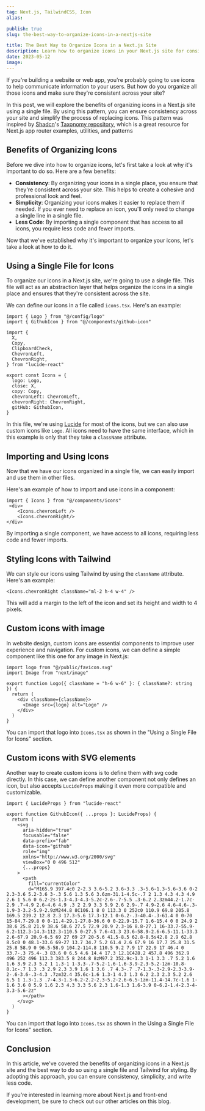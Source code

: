 ```yaml
---
tag: Next.js, TailwindCSS, Icon
alias:

publish: true
slug: the-best-way-to-organize-icons-in-a-nextjs-site

title: The Best Way to Organize Icons in a Next.js Site
description: Learn how to organize icons in your Next.js site for consistency and simplicity. Follow the convention of using a single file and Tailwind CSS for styling.
date: 2023-05-12
image:
---
```


If you're building a website or web app, you're probably going to use icons to help communicate information to your users. But how do you organize all those icons and make sure they're consistent across your site?

In this post, we will explore the benefits of organizing icons in a Next.js site using a single file. By using this pattern, you can ensure consistency across your site and simplify the process of replacing icons. This pattern was inspired by [Shadcn](https://twitter.com/shadcn)'s [Taxonomy repository](https://github.com/shadcn/taxonomy), which is a great resource for Next.js app router examples, utilities, and patterns

## Benefits of Organizing Icons

Before we dive into how to organize icons, let's first take a look at why it's important to do so. Here are a few benefits:

- **Consistency**: By organizing your icons in a single place, you ensure that they're consistent across your site. This helps to create a cohesive and professional look and feel.
- **Simplicity**: Organizing your icons makes it easier to replace them if needed. If you ever need to replace an icon, you'll only need to change a single line in a single file.
- **Less Code**: By importing a single component that has access to all icons, you require less code and fewer imports.

Now that we've established why it's important to organize your icons, let's take a look at how to do it.

## Using a Single File for Icons

To organize our icons in a Next.js site, we're going to use a single file. This file will act as an abstraction layer that helps organize the icons in a single place and ensures that they're consistent across the site.

We can define our icons in a file called `icons.tsx`. Here's an example:

```tsx title="icons.tsx"
import { Logo } from "@/config/logo"
import { GithubIcon } from "@/components/github-icon"

import {
  X,
  Copy,
  ClipboardCheck,
  ChevronLeft,
  ChevronRight,
} from "lucide-react"

export const Icons = {
  logo: Logo,
  close: X,
  copy: Copy,
  chevronLeft: ChevronLeft,
  chevronRight: ChevronRight,
  gitHub: GithubIcon,
}
```

In this file, we're using [Lucide](https://lucide.dev/) for most of the icons, but we can also use custom icons like `Logo`. All icons need to have the same interface, which in this example is only that they take a `className` attribute.

## Importing and Using Icons

Now that we have our icons organized in a single file, we can easily import and use them in other files.

Here's an example of how to import and use icons in a component:

```tsx
import { Icons } from "@/components/icons"
 <div>
    <Icons.chevronLeft />
    <Icons.chevronRight/>
</div>
```

By importing a single component, we have access to all icons, requiring less code and fewer imports.

## Styling Icons with Tailwind

We can style our icons using Tailwind by using the `className` attribute. Here's an example:

```tsx
<Icons.chevronRight className="ml-2 h-4 w-4" />
```

This will add a margin to the left of the icon and set its height and width to 4 pixels.

## Custom icons with image
In website design, custom icons are essential components to improve user experience and navigation. For custom icons, we can define a simple component like this one for any image in Next.js:

```tsx title="logo.tsx"
import logo from "@/public/favicon.svg"
import Image from "next/image"

export function Logo({ className = "h-6 w-6" }: { className?: string }) {
  return (
    <div className={className}>
      <Image src={logo} alt="Logo" />
    </div>
  )
}
```

You can import that logo into `Icons.tsx` as shown in the "Using a Single File for Icons" section.

## Custom icons with SVG elements

Another way to create custom icons is to define them with svg code directly. In this case, we can define another component not only defines an icon, but also accepts `LucideProps` making it even more compatible and customizable.

``` tsx title="github-icon.tsx"
import { LucideProps } from "lucide-react"

export function GithubIcon({ ...props }: LucideProps) {
  return (
    <svg
      aria-hidden="true"
      focusable="false"
      data-prefix="fab"
      data-icon="github"
      role="img"
      xmlns="http://www.w3.org/2000/svg"
      viewBox="0 0 496 512"
      {...props}
    >
      <path
        fill="currentColor"
        d="M165.9 397.4c0 2-2.3 3.6-5.2 3.6-3.3 .3-5.6-1.3-5.6-3.6 0-2 2.3-3.6 5.2-3.6 3-.3 5.6 1.3 5.6 3.6zm-31.1-4.5c-.7 2 1.3 4.3 4.3 4.9 2.6 1 5.6 0 6.2-2s-1.3-4.3-4.3-5.2c-2.6-.7-5.5 .3-6.2 2.3zm44.2-1.7c-2.9 .7-4.9 2.6-4.6 4.9 .3 2 2.9 3.3 5.9 2.6 2.9-.7 4.9-2.6 4.6-4.6-.3-1.9-3-3.2-5.9-2.9zM244.8 8C106.1 8 0 113.3 0 252c0 110.9 69.8 205.8 169.5 239.2 12.8 2.3 17.3-5.6 17.3-12.1 0-6.2-.3-40.4-.3-61.4 0 0-70 15-84.7-29.8 0 0-11.4-29.1-27.8-36.6 0 0-22.9-15.7 1.6-15.4 0 0 24.9 2 38.6 25.8 21.9 38.6 58.6 27.5 72.9 20.9 2.3-16 8.8-27.1 16-33.7-55.9-6.2-112.3-14.3-112.3-110.5 0-27.5 7.6-41.3 23.6-58.9-2.6-6.5-11.1-33.3 2.6-67.9 20.9-6.5 69 27 69 27 20-5.6 41.5-8.5 62.8-8.5s42.8 2.9 62.8 8.5c0 0 48.1-33.6 69-27 13.7 34.7 5.2 61.4 2.6 67.9 16 17.7 25.8 31.5 25.8 58.9 0 96.5-58.9 104.2-114.8 110.5 9.2 7.9 17 22.9 17 46.4 0 33.7-.3 75.4-.3 83.6 0 6.5 4.6 14.4 17.3 12.1C428.2 457.8 496 362.9 496 252 496 113.3 383.5 8 244.8 8zM97.2 352.9c-1.3 1-1 3.3 .7 5.2 1.6 1.6 3.9 2.3 5.2 1 1.3-1 1-3.3-.7-5.2-1.6-1.6-3.9-2.3-5.2-1zm-10.8-8.1c-.7 1.3 .3 2.9 2.3 3.9 1.6 1 3.6 .7 4.3-.7 .7-1.3-.3-2.9-2.3-3.9-2-.6-3.6-.3-4.3 .7zm32.4 35.6c-1.6 1.3-1 4.3 1.3 6.2 2.3 2.3 5.2 2.6 6.5 1 1.3-1.3 .7-4.3-1.3-6.2-2.2-2.3-5.2-2.6-6.5-1zm-11.4-14.7c-1.6 1-1.6 3.6 0 5.9 1.6 2.3 4.3 3.3 5.6 2.3 1.6-1.3 1.6-3.9 0-6.2-1.4-2.3-4-3.3-5.6-2z"
      ></path>
    </svg>
  )
}
```

You can import that logo into `Icons.tsx` as shown in the Using a Single File for Icons" section.

## Conclusion

In this article, we've covered the benefits of organizing icons in a Next.js site and the best way to do so using a single file and Tailwind for styling. By adopting this approach, you can ensure consistency, simplicity, and write less code.

If you're interested in learning more about Next.js and front-end development, be sure to check out our other articles on this blog.